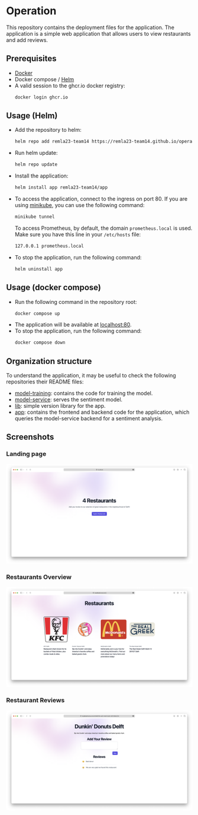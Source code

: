 # Operation
This repository contains the deployment files for the application.
The application is a simple web application that allows users to view restaurants and add reviews.

## Prerequisites
- [Docker](https://www.docker.com)
- Docker compose / [Helm](https://helm.sh)
- A valid session to the ghcr.io docker registry:
  ```sh
  docker login ghcr.io
  ```

## Usage (Helm)
- Add the repository to helm:
  ```sh
  helm repo add remla23-team14 https://remla23-team14.github.io/operation
  ```
- Run helm update:
  ```sh
  helm repo update
  ```
- Install the application:
  ```sh
  helm install app remla23-team14/app
  ```
- To access the application, connect to the ingress on port 80. If you are using [minikube](https://github.com/kubernetes/minikube), you can use the following command:
  ```sh
  minikube tunnel
  ```
  To access Prometheus, by default, the domain `prometheus.local` is used. Make sure you have this line in your `/etc/hosts` file:
  ```sh
  127.0.0.1 prometheus.local
  ```
- To stop the application, run the following command:
  ```sh
  helm uninstall app
  ```

## Usage (docker compose)
- Run the following command in the repository root:
  ```sh
  docker compose up
  ```
- The application will be available at [localhost:80](http:localhost:80).
- To stop the application, run the following command:
  ```sh
  docker compose down
  ```

## Organization structure
To understand the application, it may be useful to check the following repositories their README files:
- [model-training](https://github.com/remla23-team14/model-training): contains the code for training the model.
- [model-service](https://github.com/remla23-team14/model-service): serves the sentiment model.
- [lib](https://github.com/remla23-team14/lib): simple version library for the app.
- [app](https://github.com/remla23-team14/app): contains the frontend and backend code for the application, which queries the model-service backend for a sentiment analysis.

## Screenshots
### Landing page
![landing page](images/landing.png)

### Restaurants Overview
![restaurants overview](images/restaurants.png)

### Restaurant Reviews
![Restaurant reviews](images/reviews.png)
